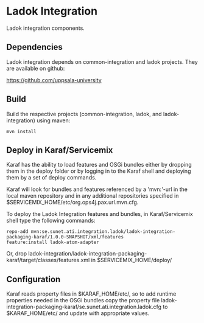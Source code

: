 Ladok Integration
===============================

Ladok integration components.


Dependencies
------------

Ladok integration depends on common-integration and ladok projects. They are available on github:

https://github.com/uppsala-university


Build
-----

Build the respective projects (common-integration, ladok, and ladok-integration) using maven:

    mvn install


Deploy in Karaf/Servicemix
--------------------------

Karaf has the ability to load features and OSGi bundles either by dropping them in the deploy folder or by
logging in to the Karaf shell and deploying them by a set of deploy commands.

Karaf will look for bundles and features referenced by a 'mvn:'-url in the local maven repository and in any
additional repositories specified in $SERVICEMIX_HOME/etc/org.ops4j.pax.url.mvn.cfg.

To deploy the Ladok Integration features and bundles, in Karaf/Servicemix shell type the following commands:

    repo-add mvn:se.sunet.ati.integration.ladok/ladok-integration-packaging-karaf/1.0.0-SNAPSHOT/xml/features
    feature:install ladok-atom-adapter

Or, drop ladok-integration/ladok-integration-packaging-karaf/target/classes/features.xml in $SERVICEMIX_HOME/deploy/


Configuration
-------------

Karaf reads property files in $KARAF_HOME/etc/, so to add runtime properties needed in the OSGi bundles
copy the property file ladok-integration-packaging-karaf/se.sunet.ati.integration.ladok.cfg to $KARAF_HOME/etc/
and update with appropriate values.

